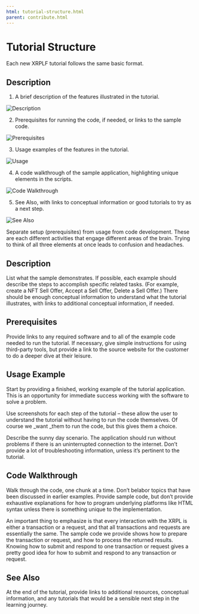 ```yaml
---
html: tutorial-structure.html
parent: contribute.html
---
```


# Tutorial Structure

Each new XRPLF tutorial follows the same basic format.


## Description

1. A brief description of the features illustrated in the tutorial.

![Description](img/tut-struct1.png)

2. Prerequisites for running the code, if needed, or links to the sample code.

![Prerequisites](img/tut-struct2.png)

3. Usage examples of the features in the tutorial.

![Usage](img/tut-struct3.png)

4. A code walkthrough of the sample application, highlighting unique elements in the scripts.

![Code Walkthrough](img/tut-struct4.png)

5. See Also, with links to conceptual information or good tutorials to try as a next step.

![See Also](img/tut-struct5.png)

Separate setup (prerequisites) from usage from code development. These are each different activities that engage different areas of the brain. Trying to think of all three elements at once leads to confusion and headaches.


## Description

List what the sample demonstrates. If possible, each example should describe the steps to accomplish specific related tasks. (For example, create a NFT Sell Offer, Accept a Sell Offer, Delete a Sell Offer.)  There should be enough conceptual information to understand what the tutorial illustrates, with links to additional conceptual information, if needed.


## Prerequisites

Provide links to any required software and to all of the example code needed to run the tutorial. If necessary, give simple instructions for using third-party tools, but provide a link to the source website for the customer to do a deeper dive at their leisure.


## Usage Example

Start by providing a finished, working example of the tutorial application. This is an opportunity for immediate success working with the software to solve a problem.

Use screenshots for each step of the tutorial – these allow the user to understand the tutorial without having to run the code themselves. Of course we _want _them to run the code, but this gives them a choice.

Describe the sunny day scenario. The application should run without problems if there is an uninterrupted connection to the internet. Don’t provide a lot of troubleshooting information, unless it’s pertinent to the tutorial.


## Code Walkthrough

Walk through the code, one chunk at a time. Don’t belabor topics that have been discussed in earlier examples. Provide sample code, but don’t provide exhaustive explanations for how to program underlying platforms like HTML syntax unless there is something unique to the implementation.

An important thing to emphasize is that every interaction with the XRPL is either a transaction or a request, and that all transactions and requests are essentially the same. The sample code we provide shows how to prepare the transaction or request, and how to process the returned results. Knowing how to submit and respond to one transaction or request gives a pretty good idea for how to submit and respond to any transaction or request.


## See Also

At the end of the tutorial, provide links to additional resources, conceptual information, and any tutorials that would be a sensible next step in the learning journey.